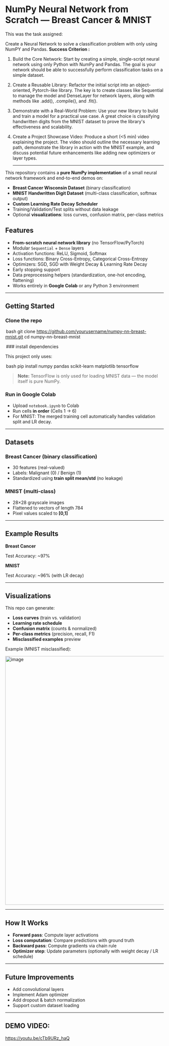 # NumPy Neural Network from Scratch — Breast Cancer & MNIST

This was the task assigned:

Create a Neural Network to solve a classification problem with only using NumPY and Pandas.
**Success Criterion :**
1) Build the Core Network: Start by creating a simple, single-script neural network using only Python with NumPy and Pandas. The goal is your network should be able to successfully perform classification tasks on a simple dataset.

2) Create a Reusable Library: Refactor the initial script into an object-oriented, Pytorch-like library. The key is to create classes like Sequential to manage the model and DenseLayer for network layers, along with methods like .add(), .compile(), and .fit().

3) Demonstrate with a Real-World Problem: Use your new library to build and train a model for a practical use case. A great choice is classifying handwritten digits from the MNIST dataset to prove the library's effectiveness and scalability.

4) Create a Project Showcase Video: Produce a short (<5 min) video explaining the project. The video should outline the necessary learning path, demonstrate the library in action with the MNIST example, and discuss potential future enhancements like adding new optimizers or layer types.

   ----

This repository contains a **pure NumPy implementation** of a small neural network framework and end-to-end demos on:

- **Breast Cancer Wisconsin Dataset** (binary classification)
- **MNIST Handwritten Digit Dataset** (multi-class classification, softmax output)
- **Custom Learning Rate Decay Scheduler**
- Training/Validation/Test splits without data leakage
- Optional **visualizations**: loss curves, confusion matrix, per-class metrics

## Features

- **From-scratch neural network library** (no TensorFlow/PyTorch)
- Modular `Sequential` + `Dense` layers
- Activation functions: ReLU, Sigmoid, Softmax
- Loss functions: Binary Cross-Entropy, Categorical Cross-Entropy
- Optimizers: SGD, SGD with Weight Decay & Learning Rate Decay
- Early stopping support
- Data preprocessing helpers (standardization, one-hot encoding, flattening)
- Works entirely in **Google Colab** or any Python 3 environment

---


## Getting Started

### Clone the repo

 ⁠bash
git clone https://github.com/yourusername/numpy-nn-breast-mnist.git
cd numpy-nn-breast-mnist


⁠ ### install dependencies

This project only uses:

 ⁠bash
pip install numpy pandas scikit-learn matplotlib tensorflow


> **Note:** TensorFlow is only used for loading MNIST data — the model itself is pure NumPy.

### Run in Google Colab

* Upload `notebook.ipynb` to Colab
* Run cells **in order** (Cells 1 → 6)
* For MNIST: The merged training cell automatically handles validation split and LR decay.

---

## Datasets

### Breast Cancer (binary classification)

* 30 features (real-valued)
* Labels: Malignant (0) / Benign (1)
* Standardized using **train split mean/std** (no leakage)

### MNIST (multi-class)

* 28×28 grayscale images
* Flattened to vectors of length 784
* Pixel values scaled to **\[0,1]**

---

## Example Results

**Breast Cancer**


Test Accuracy: ~97%


**MNIST**


Test Accuracy: ~96% (with LR decay)


---

## Visualizations

This repo can generate:

* **Loss curves** (train vs. validation)
* **Learning rate schedule**
* **Confusion matrix** (counts & normalized)
* **Per-class metrics** (precision, recall, F1)
* **Misclassified examples** preview

Example (MNIST misclassified):

<img width="758" height="788" alt="image" src="https://github.com/user-attachments/assets/613fadd2-7bb1-42af-9561-e2fc6a28dbe9" />


---

## How It Works

* **Forward pass**: Compute layer activations
* **Loss computation**: Compare predictions with ground truth
* **Backward pass**: Compute gradients via chain rule
* **Optimizer step**: Update parameters (optionally with weight decay / LR schedule)

---


## Future Improvements

* Add convolutional layers
* Implement Adam optimizer
* Add dropout & batch normalization
* Support custom dataset loading

---
## DEMO VIDEO:

https://youtu.be/cTb9URz_haQ

```
